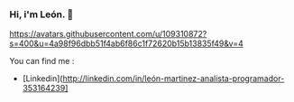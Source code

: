 ### Hi, i'm León. 👋

https://avatars.githubusercontent.com/u/109310872?s=400&u=4a98f96dbb51f4ab6f86c1f72620b15b13835f49&v=4

You can find me :
- [Linkedin](http://linkedin.com/in/león-martinez-analista-programador-353164239]


<!--
**Len1801/Len1801** is a ✨ _special_ ✨ repository because its `README.md` (this file) appears on your GitHub profile.

Here are some ideas to get you started:

- 🔭 I’m currently working on ...
- 🌱 I’m currently learning ...
- 👯 I’m looking to collaborate on ...
- 🤔 I’m looking for help with ...
- 💬 Ask me about ...
- 📫 How to reach me: ...
- 😄 Pronouns: ...
- ⚡ Fun fact: ...
-->
